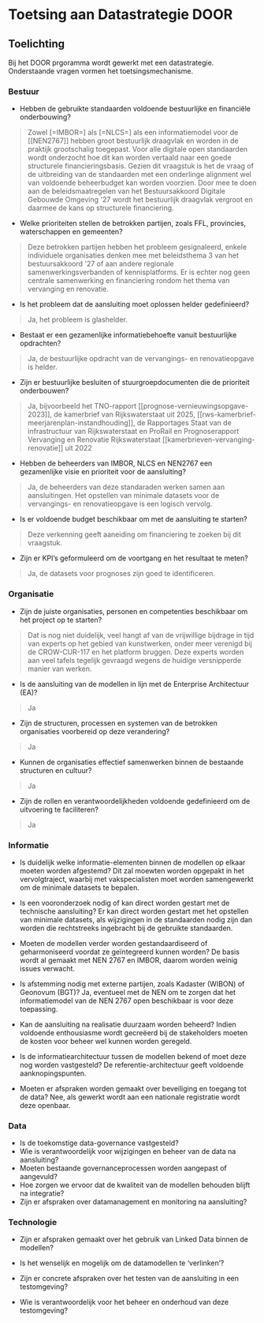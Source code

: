 # Toetsing aan Datastrategie DOOR

## Toelichting
Bij het DOOR prgoramma wordt gewerkt met een datastrategie. Onderstaande vragen vormen het toetsingsmechanisme.  

### Bestuur
* Hebben de gebruikte standaarden voldoende bestuurlijke en financiële onderbouwing? 
> Zowel [=IMBOR=] als [=NLCS=] als een informatiemodel voor de [[NEN2767]] hebben groot bestuurlijk draagvlak en worden in de praktijk grootschalig toegepast. Voor alle digitale open standaarden wordt onderzocht hoe dit kan worden vertaald naar een goede structurele financieringsbasis. Gezien dit vraagstuk is het de vraag of de uitbreiding van de standaarden met een onderlinge alignment wel van voldoende beheerbudget kan worden voorzien. Door mee te doen aan de beleidsmaatregelen van het Bestuursakkoord Digitale Gebouwde Omgeving '27 wordt het bestuurlijk draagvlak vergroot en daarmee de kans op structurele financiering.

* Welke prioriteiten stellen de betrokken partijen, zoals FFL, provincies, waterschappen en gemeenten?
> Deze betrokken partijen hebben het probleem gesignaleerd, enkele individuele organisaties denken mee met beleidsthema 3 van het bestuursakkoord '27 of aan andere regionale samenwerkingsverbanden of kennisplatforms. Er is echter nog geen centrale samenwerking en financiering rondom het thema van vervanging en renovatie. 

* Is het probleem dat de aansluiting moet oplossen helder gedefinieerd?
> Ja, het probleem is glashelder. 

* Bestaat er een gezamenlijke informatiebehoefte vanuit bestuurlijke opdrachten?
> Ja, de bestuurlijke opdracht van de vervangings- en renovatieopgave is helder. 

* Zijn er bestuurlijke besluiten of stuurgroepdocumenten die de prioriteit onderbouwen?
> Ja, bijvoorbeeld het TNO-rapport [[prognose-vernieuwingsopgave-2023]], de kamerbrief van Rijkswaterstaat uit 2025, [[rws-kamerbrief-meerjarenplan-instandhouding]], de Rapportages Staat van de infrastructuur van Rijkswaterstaat en ProRail en Prognoserapport Vervanging en Renovatie Rijkswaterstaat [[kamerbrieven-vervanging-renovatie]] uit 2022

* Hebben de beheerders van IMBOR, NLCS en NEN2767 een gezamenlijke visie en prioriteit voor de aansluiting?
> Ja, de beheerders van deze standaraden werken samen aan aansluitingen. Het opstellen van minimale datasets voor de vervangings- en renovatieopgave is een logisch vervolg.

* Is er voldoende budget beschikbaar om met de aansluiting te starten?
> Deze verkenning geeft aaneiding om financiering te zoeken bij dit vraagstuk.

* Zijn er KPI’s geformuleerd om de voortgang en het resultaat te meten?
> Ja, de datasets voor prognoses zijn goed te identificeren. 

### Organisatie
* Zijn de juiste organisaties, personen en competenties beschikbaar om het project op te starten?
> Dat is nog niet duidelijk, veel hangt af van de vrijwillige bijdrage in tijd van experts op het gebied van kunstwerken, onder meer verenigd bij de CROW-CUR-117 en het platform bruggen. Deze experts worden aan veel tafels tegelijk gevraagd wegens de huidige versnipperde manier van werken.

* Is de aansluiting van de modellen in lijn met de Enterprise Architectuur (EA)?
> Ja

* Zijn de structuren, processen en systemen van de betrokken organisaties voorbereid op deze verandering?
> Ja

* Kunnen de organisaties effectief samenwerken binnen de bestaande structuren en cultuur?
> Ja

* Zijn de rollen en verantwoordelijkheden voldoende gedefinieerd om de uitvoering te faciliteren?
> Ja

### Informatie
* Is duidelijk welke informatie-elementen binnen de modellen op elkaar moeten worden afgestemd?
Dit zal moewten worden opgepakt in het vervolgtraject, waarbij met vakspecialisten moet worden samengewerkt om de minimale datasets te bepalen. 

* Is een vooronderzoek nodig of kan direct worden gestart met de technische aansluiting?
Er kan direct worden gestart met het opstellen van minimale datasets, als wijzigingen in de standaarden nodig zijn dan worden die rechtstreeks ingebracht bij de gebruikte standaarden.

* Moeten de modellen verder worden gestandaardiseerd of geharmoniseerd voordat ze geïntegreerd kunnen worden?
De basis wordt al gemaakt met NEN 2767 en IMBOR, daarom worden weinig issues verwacht. 

* Is afstemming nodig met externe partijen, zoals Kadaster (WIBON) of Geonovum (BGT)?
Ja, eventueel met de NEN om te zorgen dat het informatiemodel van de NEN 2767 open beschikbaar is voor deze toepassing.

* Kan de aansluiting na realisatie duurzaam worden beheerd?
Indien voldoende enthousiasme wordt gecreëerd bij de stakeholders moeten de kosten voor beheer wel kunnen worden geregeld. 

* Is de informatiearchitectuur tussen de modellen bekend of moet deze nog worden vastgesteld?
De referentie-architectuur geeft voldoende aanknopingspunten.

* Moeten er afspraken worden gemaakt over beveiliging en toegang tot de data?
Nee, als gewerkt wordt aan een nationale registratie wordt deze openbaar.

### Data
* Is de toekomstige data-governance vastgesteld?
* Wie is verantwoordelijk voor wijzigingen en beheer van de data na aansluiting?
* Moeten bestaande governanceprocessen worden aangepast of aangevuld?
* Hoe zorgen we ervoor dat de kwaliteit van de modellen behouden blijft na integratie?
* Zijn er afspraken over datamanagement en monitoring na aansluiting?

### Technologie
* Zijn er afspraken gemaakt over het gebruik van Linked Data binnen de modellen?

* Is het wenselijk en mogelijk om de datamodellen te ‘verlinken’?

* Zijn er concrete afspraken over het testen van de aansluiting in een testomgeving?

* Wie is verantwoordelijk voor het beheer en onderhoud van deze testomgeving?
